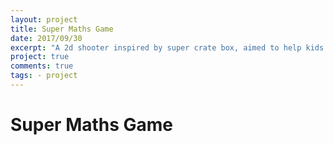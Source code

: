 ```yaml
---
layout: project
title: Super Maths Game
date: 2017/09/30
excerpt: "A 2d shooter inspired by super crate box, aimed to help kids practise maths in a friendly environment."
project: true
comments: true
tags: - project
---
```


# Super Maths Game
